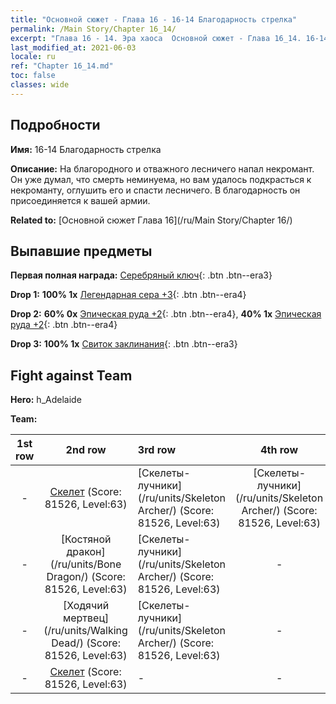 ```yaml
---
title: "Основной сюжет - Глава 16 - 16-14 Благодарность стрелка"
permalink: /Main Story/Chapter 16_14/
excerpt: "Глава 16 - 14. Эра хаоса  Основной сюжет - Глава 16_14. 16-14 Благодарность стрелка"
last_modified_at: 2021-06-03
locale: ru
ref: "Chapter 16_14.md"
toc: false
classes: wide
---
```


## Подробности

 **Имя:** 16-14 Благодарность стрелка

 **Описание:** На благородного и отважного лесничего напал некромант. Он уже думал, что смерть неминуема, но вам удалось подкрасться к некроманту, оглушить его и спасти лесничего. В благодарность он присоединяется к вашей армии.

 **Related to:** [Основной сюжет Глава 16](/ru/Main Story/Chapter 16/)

## Выпавшие предметы

 **Первая полная награда:** [Серебряный ключ](/ItemsRU/con_693/){: .btn .btn--era3}

 **Drop 1:** **100% 1x** [Легендарная сера +3](/ItemsRU/mat_57/){: .btn .btn--era4}

 **Drop 2:** **60% 0x** [Эпическая руда +2](/ItemsRU/mat_47/){: .btn .btn--era4}, **40% 1x** [Эпическая руда +2](/ItemsRU/mat_47/){: .btn .btn--era4}

 **Drop 3:** **100% 1x** [Свиток заклинания](/ItemsRU/con_694/){: .btn .btn--era3}


## Fight against Team
 **Hero:** h_Adelaide

 **Team:**


  | 1st row | 2nd row | 3rd row | 4th row |
  |:----:|:----:|:----|:----:|
  | - | [Скелет](/ru/units/Skeleton/) (Score: 81526, Level:63)  | [Скелеты-лучники](/ru/units/Skeleton Archer/) (Score: 81526, Level:63)  | [Скелеты-лучники](/ru/units/Skeleton Archer/) (Score: 81526, Level:63)  |
  | - | [Костяной дракон](/ru/units/Bone Dragon/) (Score: 81526, Level:63)  | [Скелеты-лучники](/ru/units/Skeleton Archer/) (Score: 81526, Level:63)  | - |
  | - | [Ходячий мертвец](/ru/units/Walking Dead/) (Score: 81526, Level:63)  | [Скелеты-лучники](/ru/units/Skeleton Archer/) (Score: 81526, Level:63)  | - |
  | - | [Скелет](/ru/units/Skeleton/) (Score: 81526, Level:63)  | - | - |


